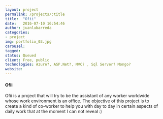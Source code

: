 ```yaml
---
layout: project
permalink: /projects/:title
title:  "Ofii"
date:   2016-07-10 16:54:46
author: juanlubarreda
categories:
- project
img: portfolio_03.jpg
carousel:
tagged: 
status: Queued
client: Free, public
technologies: Azure?, ASP.Net?, MVC? , Sql Server? Mongo?
website: 
---
```

#### Ofii
Ofii is a project that will try to be the assistant of any worker worldwide whose work environment is an office. The objective of this project is to create a kind of co-worker to help you with day to day in certain aspects of daily work that at the moment I can not reveal :)



